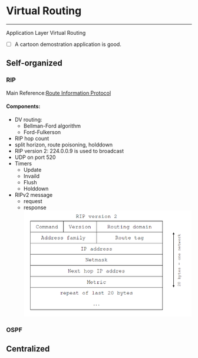 # Virtual Routing
------
Application Layer Virtual Routing

- [ ] A cartoon demostration application is good.

## Self-organized 
### RIP
Main Reference:[Route Information Protocol](https://en.wikipedia.org/wiki/Routing_Information_Protocol#RIPng)
#### Components:
+ DV routing:
    * Bellman-Ford algorithm
    * Ford-Fulkerson
+ RIP hop count
+ split horizon, route poisoning, holddown
+ RIP version 2: 224.0.0.9 is used to broadcast
+ UDP on port 520
+ Timers
    * Update
    * Invaild
    * Flush
    * Holddown
+ RIPv2 message
    * request
    * response
![RIPv2 message](https://github.com/Leo-xh/Virtual-Routing/blob/master/imgs/RIPv2-message.PNG)




### OSPF



## Centralized